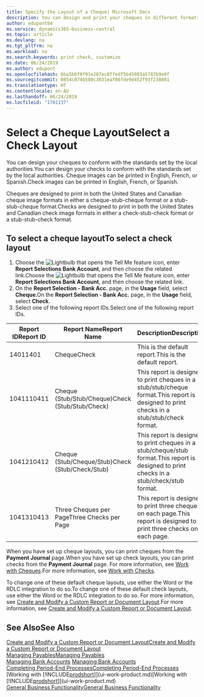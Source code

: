 ```yaml
---
title: Specify the Layout of a Cheque| Microsoft Docs
description: You can design and print your cheques in different formats to conform with standards.
author: edupont04
ms.service: dynamics365-business-central
ms.topic: article
ms.devlang: na
ms.tgt_pltfrm: na
ms.workload: na
ms.search.keywords: print check, customize
ms.date: 06/24/2019
ms.author: edupont
ms.openlocfilehash: 6ba5b6f0f91e207ec8ffedf5b45003a5787b9e0f
ms.sourcegitcommit: 0854c074b500c3031eaf86fde9d452f93f238081
ms.translationtype: HT
ms.contentlocale: en-AU
ms.lasthandoff: 06/24/2019
ms.locfileid: "1701137"
---
```

# <a name="select-a-check-layout"></a><span data-ttu-id="f8c22-103">Select a Cheque Layout</span><span class="sxs-lookup"><span data-stu-id="f8c22-103">Select a Check Layout</span></span>
<span data-ttu-id="f8c22-104">You can design your cheques to conform with the standards set by the local authorities.</span><span class="sxs-lookup"><span data-stu-id="f8c22-104">You can design your checks to conform with the standards set by the local authorities.</span></span> <span data-ttu-id="f8c22-105">Cheque images can be printed in English, French, or Spanish.</span><span class="sxs-lookup"><span data-stu-id="f8c22-105">Check images can be printed in English, French, or Spanish.</span></span>

<span data-ttu-id="f8c22-106">Cheques are designed to print in both the United States and Canadian cheque image formats in either a cheque-stub-cheque format or a stub-stub-cheque format.</span><span class="sxs-lookup"><span data-stu-id="f8c22-106">Checks are designed to print in both the United States and Canadian check image formats in either a check-stub-check format or a stub-stub-check format.</span></span>

## <a name="to-select-a-check-layout"></a><span data-ttu-id="f8c22-107">To select a cheque layout</span><span class="sxs-lookup"><span data-stu-id="f8c22-107">To select a check layout</span></span>
1. <span data-ttu-id="f8c22-108">Choose the ![Lightbulb that opens the Tell Me feature](media/ui-search/search_small.png "Tell me what you want to do") icon, enter **Report Selections Bank Account**, and then choose the related link.</span><span class="sxs-lookup"><span data-stu-id="f8c22-108">Choose the ![Lightbulb that opens the Tell Me feature](media/ui-search/search_small.png "Tell me what you want to do") icon, enter **Report Selections Bank Account**, and then choose the related link.</span></span>
2. <span data-ttu-id="f8c22-109">On the **Report Selection - Bank Acc.** page, in the **Usage** field, select **Cheque**.</span><span class="sxs-lookup"><span data-stu-id="f8c22-109">On the **Report Selection - Bank Acc.** page, in the **Usage** field, select **Check**.</span></span>
3. <span data-ttu-id="f8c22-110">Select one of the following report IDs.</span><span class="sxs-lookup"><span data-stu-id="f8c22-110">Select one of the following report IDs.</span></span>

| <span data-ttu-id="f8c22-111">Report ID</span><span class="sxs-lookup"><span data-stu-id="f8c22-111">Report ID</span></span> | <span data-ttu-id="f8c22-112">Report Name</span><span class="sxs-lookup"><span data-stu-id="f8c22-112">Report Name</span></span> | <span data-ttu-id="f8c22-113">Description</span><span class="sxs-lookup"><span data-stu-id="f8c22-113">Description</span></span> |
| --- | --- | --- |
| <span data-ttu-id="f8c22-114">1401</span><span class="sxs-lookup"><span data-stu-id="f8c22-114">1401</span></span> |<span data-ttu-id="f8c22-115">Cheque</span><span class="sxs-lookup"><span data-stu-id="f8c22-115">Check</span></span> |<span data-ttu-id="f8c22-116">This is the default report.</span><span class="sxs-lookup"><span data-stu-id="f8c22-116">This is the default report.</span></span> |
| <span data-ttu-id="f8c22-117">10411</span><span class="sxs-lookup"><span data-stu-id="f8c22-117">10411</span></span> |<span data-ttu-id="f8c22-118">Cheque (Stub/Stub/Cheque)</span><span class="sxs-lookup"><span data-stu-id="f8c22-118">Check (Stub/Stub/Check)</span></span> |<span data-ttu-id="f8c22-119">This report is designed to print cheques in a stub/stub/cheque format.</span><span class="sxs-lookup"><span data-stu-id="f8c22-119">This report is designed to print checks in a stub/stub/check format.</span></span> |
| <span data-ttu-id="f8c22-120">10412</span><span class="sxs-lookup"><span data-stu-id="f8c22-120">10412</span></span> |<span data-ttu-id="f8c22-121">Cheque (Stub/Cheque/Stub)</span><span class="sxs-lookup"><span data-stu-id="f8c22-121">Check (Stub/Check/Stub)</span></span> |<span data-ttu-id="f8c22-122">This report is designed to print cheques in a stub/cheque/stub format.</span><span class="sxs-lookup"><span data-stu-id="f8c22-122">This report is designed to print checks in a stub/check/stub format.</span></span> |
| <span data-ttu-id="f8c22-123">10413</span><span class="sxs-lookup"><span data-stu-id="f8c22-123">10413</span></span> |<span data-ttu-id="f8c22-124">Three Cheques per Page</span><span class="sxs-lookup"><span data-stu-id="f8c22-124">Three Checks per Page</span></span> |<span data-ttu-id="f8c22-125">This report is designed to print three cheques on each page.</span><span class="sxs-lookup"><span data-stu-id="f8c22-125">This report is designed to print three checks on each page.</span></span> |

<span data-ttu-id="f8c22-126">When you have set up cheque layouts, you can print cheques from the **Payment Journal** page.</span><span class="sxs-lookup"><span data-stu-id="f8c22-126">When you have set up check layouts, you can print checks from the **Payment Journal** page.</span></span> <span data-ttu-id="f8c22-127">For more information, see [Work with Cheques](payables-how-work-checks.md).</span><span class="sxs-lookup"><span data-stu-id="f8c22-127">For more information, see [Work with Checks](payables-how-work-checks.md).</span></span>

<span data-ttu-id="f8c22-128">To change one of these default cheque layouts, use either the Word or the RDLC integration to do so.</span><span class="sxs-lookup"><span data-stu-id="f8c22-128">To change one of these default check layouts, use either the Word or the RDLC integration to do so.</span></span> <span data-ttu-id="f8c22-129">For more information, see [Create and Modify a Custom Report or Document Layout](ui-how-create-custom-report-layout.md).</span><span class="sxs-lookup"><span data-stu-id="f8c22-129">For more information, see [Create and Modify a Custom Report or Document Layout](ui-how-create-custom-report-layout.md).</span></span>

## <a name="see-also"></a><span data-ttu-id="f8c22-130">See Also</span><span class="sxs-lookup"><span data-stu-id="f8c22-130">See Also</span></span>
[<span data-ttu-id="f8c22-131">Create and Modify a Custom Report or Document Layout</span><span class="sxs-lookup"><span data-stu-id="f8c22-131">Create and Modify a Custom Report or Document Layout</span></span>](ui-how-create-custom-report-layout.md)  
[<span data-ttu-id="f8c22-132">Managing Payables</span><span class="sxs-lookup"><span data-stu-id="f8c22-132">Managing Payables</span></span>](payables-manage-payables.md)  
<span data-ttu-id="f8c22-133">[Managing Bank Accounts](bank-manage-bank-accounts.md) </span><span class="sxs-lookup"><span data-stu-id="f8c22-133">[Managing Bank Accounts](bank-manage-bank-accounts.md) </span></span>  
[<span data-ttu-id="f8c22-134">Completing Period-End Processes</span><span class="sxs-lookup"><span data-stu-id="f8c22-134">Completing Period-End Processes</span></span>](year-how-complete-period-end-processes.md)  
<span data-ttu-id="f8c22-135">[Working with [!INCLUDE[prodshort](includes/prodshort.md)]](ui-work-product.md)</span><span class="sxs-lookup"><span data-stu-id="f8c22-135">[Working with [!INCLUDE[prodshort](includes/prodshort.md)]](ui-work-product.md)</span></span>  
[<span data-ttu-id="f8c22-136">General Business Functionality</span><span class="sxs-lookup"><span data-stu-id="f8c22-136">General Business Functionality</span></span>](ui-across-business-areas.md)
